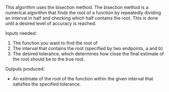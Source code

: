 This algorithm uses the bisection method. The bisection method is a numerical algorithm that finds the root of a function by repeatedly dividing an interval in half and checking which half contains the root. This is done until a desired level of accuracy is reached.

Inputs needed:
1. The function you want to find the root of
2. The interval that contains the root (specified by two endpoints, a and b)
3. The desired tolerance, which determines how close the final estimate of the root should be to the true root.

Outputs produced:
- An estimate of the root of the function within the given interval that satisfies the specified tolerance.
